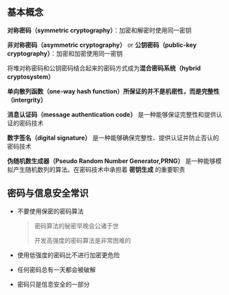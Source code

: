 ## 基本概念

**对称密码（symmetric cryptography）**：加密和解密时使用同一密钥

**非对称密码（asymmetric cryptography）** or **公钥密码（public-key cryptography）**：加密和加密使用同一密钥

将堆对称密码和公钥密码结合起来的密码方式成为**混合密码系统（hybrid cryptosystem）**

**单向散列函数（one-way hash function）**所保证的并不是机密性，而是**完整性（intergrity）**

**消息认证码（message authentication code）** 是一种能够保证完整性和提供认证的密码技术

**数字签名（digital signature）** 是一种能够确保完整性、提供认证并防止否认的密码技术

**伪随机数生成器（Pseudo Random Number Generator,PRNG）** 是一种能够模拟产生随机数列的算法。在密码技术中承担着 **密钥生成** 的重要职责

## 密码与信息安全常识

* 不要使用保密的密码算法

    > 密码算法的秘密早晚会公诸于世
    >
    > 开发高强度的密码算法是非常困难的
    
* 使用低强度的密码比不进行加密更危险
* 任何密码总有一天都会被破解
* 密码只是信息安全的一部分